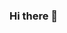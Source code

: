 ### Hi there 👋

<!--
**ze11ow/ze11ow** is a ✨ _special_ ✨ repository because its `README.md` (this file) appears on your GitHub profile.

Here are some ideas to get you started:

- 🔭 I’m currently working on ...
- 🌱 I’m currently learning ...
C++, Arduino
- 👯 I’m looking to collaborate on ...
- 🤔 I’m looking for help with ...
- 💬 Ask me about ...
- 📫 How to reach me: Instagram: @benjam.lee Linkedin: linkedin.com/in/benjamlee/ 
- 😄 Pronouns: He/Him
- ⚡ Fun fact: I enjoy biking, soccer, volleyball, and working out!
-->
